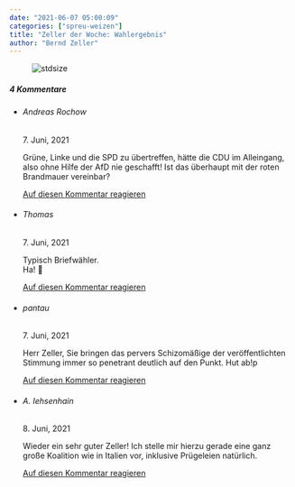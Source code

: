 ```yaml
---
date: "2021-06-07 05:00:09"
categories: ["spreu-weizen"]
title: "Zeller der Woche: Wahlergebnis"
author: "Bernd Zeller"
---
```



<figure>
<img src="https://www.publicomag.com/wp-content/uploads/2021/06/Wahlergebnis.jpg" alt=stdsize>
</figure>


<!--more-->
<h5 class="comments-h">
4 Kommentare </h5>
<ul class="commentlist">
<li class="comment even thread-even depth-1 clearfix" id="li-comment-111986">
<h6 class="author">Andreas Rochow</h6> <span class="date">7. Juni, 2021</span>



Grüne, Linke und die SPD zu übertreffen, hätte die CDU im Alleingang, also ohne Hilfe der AfD nie geschafft! Ist das überhaupt mit der roten Brandmauer vereinbar?

<a rel="nofollow" class="comment-reply-link" href="#comment-111986" data-commentid="111986" data-postid="13707" data-belowelement="comment-111986" data-respondelement="respond" data-replyto="Antworte auf Andreas Rochow" aria-label="Antworte auf Andreas Rochow">Auf diesen Kommentar reagieren</a> 


</li>
<li class="comment odd alt thread-odd thread-alt depth-1 clearfix" id="li-comment-111987">
<h6 class="author">Thomas</h6> <span class="date">7. Juni, 2021</span>



Typisch Briefwähler.<br>
Ha! 🙂

<a rel="nofollow" class="comment-reply-link" href="#comment-111987" data-commentid="111987" data-postid="13707" data-belowelement="comment-111987" data-respondelement="respond" data-replyto="Antworte auf Thomas" aria-label="Antworte auf Thomas">Auf diesen Kommentar reagieren</a> 


</li>
<li class="comment even thread-even depth-1 clearfix" id="li-comment-112002">
<h6 class="author">pantau</h6> <span class="date">7. Juni, 2021</span>



Herr Zeller, Sie bringen das pervers Schizomäßige der veröffentlichten Stimmung immer so penetrant deutlich auf den Punkt. Hut ab!p

<a rel="nofollow" class="comment-reply-link" href="#comment-112002" data-commentid="112002" data-postid="13707" data-belowelement="comment-112002" data-respondelement="respond" data-replyto="Antworte auf pantau" aria-label="Antworte auf pantau">Auf diesen Kommentar reagieren</a> 


</li>
<li class="comment odd alt thread-odd thread-alt depth-1 clearfix" id="li-comment-112026">
<h6 class="author">A. Iehsenhain</h6> <span class="date">8. Juni, 2021</span>



Wieder ein sehr guter Zeller! Ich stelle mir hierzu gerade eine ganz große Koalition wie in Italien vor, inklusive Prügeleien natürlich.

<a rel="nofollow" class="comment-reply-link" href="#comment-112026" data-commentid="112026" data-postid="13707" data-belowelement="comment-112026" data-respondelement="respond" data-replyto="Antworte auf A. Iehsenhain" aria-label="Antworte auf A. Iehsenhain">Auf diesen Kommentar reagieren</a> 


</li>
</ul>
